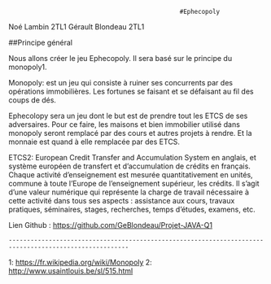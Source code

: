                                                    #Ephecopoly
  
 Noé Lambin 2TL1
 Gérault Blondeau 2TL1



##Principe général

Nous allons créer le jeu Ephecopoly. Il sera basé sur le principe du monopoly1.

Monopoly: est un jeu qui consiste à ruiner ses concurrents par des opérations immobilières. Les fortunes se faisant et se défaisant au fil des coups de dés.

Ephecolopy sera un jeu dont le but est de prendre tout les ETCS de ses adversaires. Pour ce faire, les maisons et bien immobilier utilisé dans monopoly seront remplacé par des cours et autres projets à rendre. Et la monnaie est quand à elle remplacée par des ETCS.










ETCS2: European Credit Transfer and Accumulation System en anglais, et système européen de 	transfert et d’accumulation de crédits en français. Chaque activité d’enseignement est 	mesurée quantitativement en unités, commune à toute l’Europe de l’enseignement supérieur, 	les crédits. Il s’agit d’une valeur numérique qui représente la charge de travail nécessaire à 	cette activité dans tous ses aspects : assistance aux cours, travaux pratiques, séminaires, 	stages, recherches, temps d’études, examens, etc.









Lien Github : https://github.com/GeBlondeau/Projet-JAVA-Q1

	-------------------------------------------------------------------------------------------------------


 1: https://fr.wikipedia.org/wiki/Monopoly
 2: http://www.usaintlouis.be/sl/515.html
